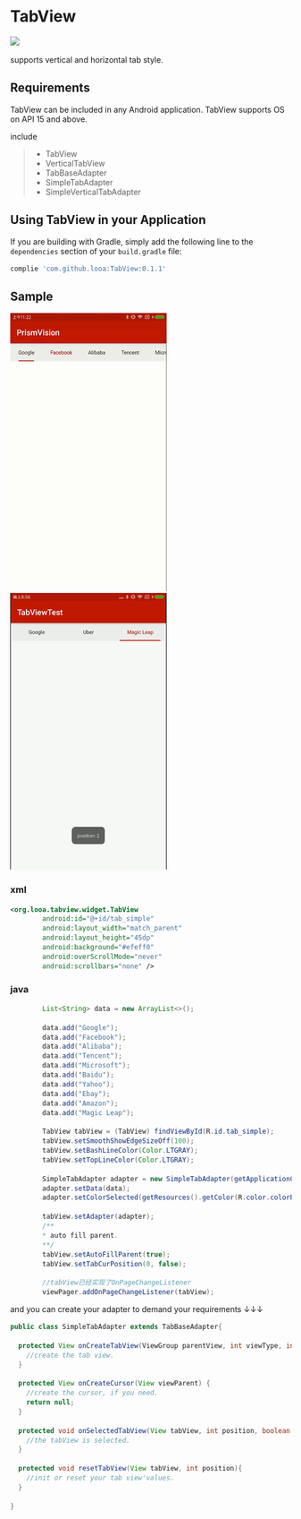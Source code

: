 # TabView 

[![](https://jitpack.io/v/looa/TabView.svg)](https://jitpack.io/#looa/TabView)

supports vertical and horizontal tab style.


## Requirements
TabView can be included in any Android application.
TabView supports OS on API 15 and above.

include
> * TabView
> * VerticalTabView
> * TabBaseAdapter
> * SimpleTabAdapter
> * SimpleVerticalTabAdapter

## Using TabView in your Application
If you are building with Gradle, simply add the following line to the `dependencies` section of your `build.gradle` file:
```groovy
complie 'com.github.looa:TabView:0.1.1'
```

## Sample
![screenshots](https://raw.githubusercontent.com/looa/TabView/master/REDEME/show_001.gif)  ![sreenshots-02](https://raw.githubusercontent.com/looa/TabView/master/REDEME/show_002.gif)
### xml
```xml
<org.looa.tabview.widget.TabView
        android:id="@+id/tab_simple"
        android:layout_width="match_parent"
        android:layout_height="45dp"
        android:background="#efeff0"
        android:overScrollMode="never"
        android:scrollbars="none" />
```
### java
```java
        List<String> data = new ArrayList<>();

        data.add("Google");
        data.add("Facebook");
        data.add("Alibaba");
        data.add("Tencent");
        data.add("Microsoft");
        data.add("Baidu");
        data.add("Yahoo");
        data.add("Ebay");
        data.add("Amazon");
        data.add("Magic Leap");

        TabView tabView = (TabView) findViewById(R.id.tab_simple);
        tabView.setSmoothShowEdgeSizeOff(100);
        tabView.setBashLineColor(Color.LTGRAY);
        tabView.setTopLineColor(Color.LTGRAY);
        
        SimpleTabAdapter adapter = new SimpleTabAdapter(getApplicationContext());
        adapter.setData(data);
        adapter.setColorSelected(getResources().getColor(R.color.colorPrimary));

        tabView.setAdapter(adapter);
        /**
        * auto fill parent.
        **/
        tabView.setAutoFillParent(true);
        tabView.setTabCurPosition(0, false);

        //tabView已经实现了OnPageChangeListener
        viewPager.addOnPageChangeListener(tabView);
```
and you can create your adapter to demand your requirements ↓↓↓
``` java
public class SimpleTabAdapter extends TabBaseAdapter{

  protected View onCreateTabView(ViewGroup parentView, int viewType, int position){
    //create the tab view.
  }

  protected View onCreateCursor(View viewParent) {
    //create the cursor, if you need.
    return null;
  }

  protected void onSelectedTabView(View tabView, int position, boolean isSmooth){
    //the tabView is selected.
  }

  protected void resetTabView(View tabView, int position){
    //init or reset your tab view'values.
  }

}
```
